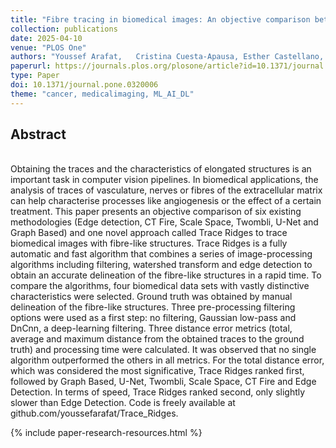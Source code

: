 ```yaml
---
title: "Fibre tracing in biomedical images: An objective comparison between seven algorithms"
collection: publications
date: 2025-04-10
venue: "PLOS One"
authors: "Youssef Arafat,   Cristina Cuesta-Apausa, Esther Castellano, Constantino Carlos Reyes-Aldasoro"
paperurl: https://journals.plos.org/plosone/article?id=10.1371/journal.pone.0320006
type: Paper
doi: 10.1371/journal.pone.0320006
theme: "cancer, medicalimaging, ML_AI_DL"
---
```

<h2> Abstract </h2>   <br>  
Obtaining the traces and the characteristics of elongated structures is an important task in computer vision pipelines. In biomedical applications, the analysis of traces of vasculature, nerves or fibres of the extracellular matrix can help characterise processes like angiogenesis or the effect of a certain treatment. This paper presents an objective comparison of six existing methodologies (Edge detection, CT Fire, Scale Space, Twombli, U-Net and Graph Based) and one novel approach called Trace Ridges to trace biomedical images with fibre-like structures. Trace Ridges is a fully automatic and fast algorithm that combines a series of image-processing algorithms including filtering, watershed transform and edge detection to obtain an accurate delineation of the fibre-like structures in a rapid time. To compare the algorithms, four biomedical data sets with vastly distinctive characteristics were selected. Ground truth was obtained by manual delineation of the fibre-like structures. Three pre-processing filtering options were used as a first step: no filtering, Gaussian low-pass and DnCnn, a deep-learning filtering. Three distance error metrics (total, average and maximum distance from the obtained traces to the ground truth) and processing time were calculated. It was observed that no single algorithm outperformed the others in all metrics. For the total distance error, which was considered the most significative, Trace Ridges ranked first, followed by Graph Based, U-Net, Twombli, Scale Space, CT Fire and Edge Detection. In terms of speed, Trace Ridges ranked second, only slightly slower than Edge Detection. Code is freely available at github.com/youssefarafat/Trace_Ridges.

{% include paper-research-resources.html %}
